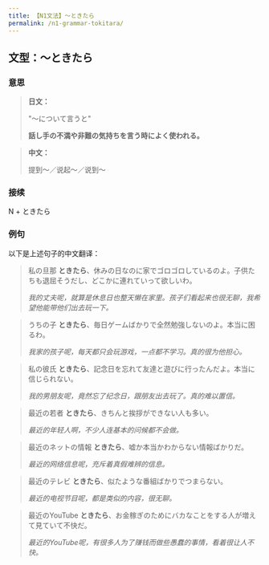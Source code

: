 ```yaml
---
title: 【N1文法】〜ときたら
permalink: /n1-grammar-tokitara/
---
```


## 文型：〜ときたら

### 意思

> **日文：**
> 
> "〜について言うと"
> 
> **話し手の不満や非難の気持ちを言う時によく使われる。**

> **中文：**
>
> 提到〜／说起〜／说到〜


### 接续

N + ときたら

### 例句

以下是上述句子的中文翻译：

> 私の旦那 **ときたら**、休みの日なのに家でゴロゴロしているのよ。子供たちも退屈そうだし、どこかに連れていって欲しいわ。
>
> *我的丈夫呢，就算是休息日也整天懒在家里。孩子们看起来也很无聊，我希望他能带他们出去玩一下。*

> うちの子 **ときたら**、毎日ゲームばかりで全然勉強しないのよ。本当に困るわ。
>
> *我家的孩子呢，每天都只会玩游戏，一点都不学习。真的很为他担心。*

> 私の彼氏 **ときたら**、記念日を忘れて友達と遊びに行ったんだよ。本当に信じられない。
>
> *我的男朋友呢，竟然忘了纪念日，跟朋友出去玩了。真的难以置信。*

> 最近の若者 **ときたら**、きちんと挨拶ができない人も多い。
>
> *最近的年轻人啊，不少人连基本的问候都不会做。*

> 最近のネットの情報 **ときたら**、嘘か本当かわからない情報ばかりだ。
>
> *最近的网络信息呢，充斥着真假难辨的信息。*

> 最近のテレビ **ときたら**、似たような番組ばかりでつまらない。
>
> *最近的电视节目呢，都是类似的内容，很无聊。*

> 最近のYouTube **ときたら**、お金稼ぎのためにバカなことをする人が増えて見ていて不快だ。
>
> *最近的YouTube呢，有很多人为了赚钱而做些愚蠢的事情，看着很让人不快。*
